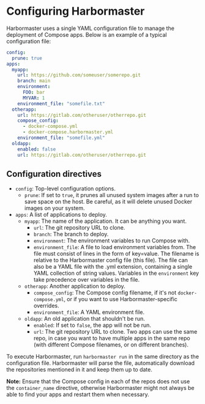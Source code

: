 Configuring Harbormaster
========================

Harbormaster uses a single YAML configuration file to manage the deployment of
Compose apps. Below is an example of a typical configuration file:

```yaml
config:
  prune: true
apps:
  myapp:
    url: https://github.com/someuser/somerepo.git
    branch: main
    environment:
      FOO: bar
      MYVAR: 1
    environment_file: "somefile.txt"
  otherapp:
    url: https://gitlab.com/otheruser/otherrepo.git
    compose_config:
      - docker-compose.yml
      - docker-compose.harbormaster.yml
    environment_file: "somefile.yml"
  oldapp:
    enabled: false
    url: https://gitlab.com/otheruser/otherrepo.git
```

## Configuration directives

- `config`: Top-level configuration options.
  - `prune`: If set to `true`, it prunes all unused system images after a run to save
    space on the host. Be careful, as it will delete unused Docker images on your
    system.
- `apps`: A list of applications to deploy.
  - `myapp`: The name of the application. It can be anything you want.
    - `url`: The git repository URL to clone.
    - `branch`: The branch to deploy.
    - `environment`: The environment variables to run Compose with.
    - `environment_file`: A file to load environment variables from. The file must
      consist of lines in the form of key=value. The filename is relative to the
      Harbormaster config file (this file). The file can also be a YAML file with the
      .yml extension, containing a single YAML collection of string values. Variables in
      the `environment` key take precedence over variables in the file.
  - `otherapp`: Another application to deploy.
    - `compose_config`: The Compose config filename, if it's not `docker-compose.yml`,
      or if you want to use Harbormaster-specific overrides.
    - `environment_file`: A YAML environment file.
  - `oldapp`: An old application that shouldn't be run.
    - `enabled`: If set to `false`, the app will not be run.
    - `url`: The git repository URL to clone. Two apps can use the same repo, in case
      you want to have multiple apps in the same repo (with different Compose filenames,
      or on different branches).

To execute Harbormaster, run `harbormaster run` in the same directory as the
configuration file. Harbormaster will parse the file, automatically download the
repositories mentioned in it and keep them up to date.

**Note:** Ensure that the Compose config in each of the repos does not use the
`container_name` directive, otherwise Harbormaster might not always be able to find your
apps and restart them when necessary.
